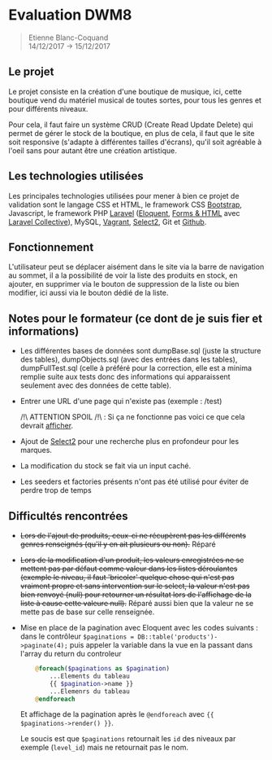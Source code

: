 # Evaluation DWM8 

> Etienne Blanc-Coquand <br>
> 14/12/2017 -> 15/12/2017 

## Le projet 
Le projet consiste en la création d'une boutique de musique, ici, cette boutique vend du matériel musical de toutes sortes, pour tous les genres et pour différents niveaux.

Pour cela, il faut faire un système CRUD (Create Read Update Delete) qui permet de gérer le stock de la boutique, en plus de cela, il faut que le site soit responsive (s'adapte à différentes tailles d'écrans), qu'il soit agréable à l'oeil sans pour autant être une création artistique.

## Les technologies utilisées 
Les principales technologies utilisées pour mener à bien ce projet de validation sont le langage CSS et HTML, le framework CSS [Bootstrap](https://getbootstrap.com), Javascript, le framework PHP [Laravel](https://laravel.com) ([Eloquent](https://laravel.com/docs/5.5/eloquent), [Forms & HTML](https://laravelcollective.com/docs/master/html) avec [Laravel Collective](https://laravelcollective.com)), MySQL, [Vagrant](https://www.vagrantup.com), [Select2](https://select2.org/), Git et [Github](https://github.com/). 

## Fonctionnement
L'utilisateur peut se déplacer aisément dans le site via la barre de navigation au sommet, il a la possibilité de voir la liste des produits en stock, en ajouter, en supprimer via le bouton de suppression de la liste ou bien modifier, ici aussi via le bouton dédié de la liste.

## Notes pour le formateur (ce dont de je suis fier et informations)
* Les différentes bases de données sont dumpBase.sql (juste la structure des tables), dumpObjects.sql (avec des entrées dans les tables), dumpFullTest.sql (celle à préféré pour la correction, elle est a minima remplie suite aux tests donc des informations qui apparaissent seulement avec des données de cette table).
* Entrer une URL d'une page qui n'existe pas (exemple : /test) 

    /!\ ATTENTION SPOIL /!\ : Si ça ne fonctionne pas voici ce que cela devrait [afficher](https://image.noelshack.com/fichiers/2017/50/5/1513347147-capture-d-ecran-2017-12-15-a-15-11-01.png).
* Ajout de [Select2](https://select2.org/) pour une recherche plus en profondeur pour les marques.
* La modification du stock se fait via un input caché.
* Les seeders et factories présents n'ont pas été utilisé pour éviter de perdre trop de temps

## Difficultés rencontrées
* ~~Lors de l'ajout de produits, ceux-ci ne récupèrent pas les différents genres renseignés (qu'il y en ait plusieurs ou non).~~ Réparé
* ~~Lors de la modification d'un produit, les valeurs enregistrées ne se mettent pas par défaut comme valeur dans les listes déroulantes (exemple le niveau, il faut 'bricoler' quelque chose qui n'est pas vraiment propre et sans intervention sur le select, la valeur n'est pas bien renvoyé (null) pour retourner un résultat lors de l'affichage de la liste à cause cette valeure null).~~ Réparé aussi bien que la valeur ne se mette pas de base sur celle renseignée.
* Mise en place de la pagination avec Eloquent avec les codes suivants : dans le contrôleur `$paginations = DB::table('products')->paginate(4);` puis appeler la variable dans la vue en la passant dans l'array du return du controleur

    ```PHP
        @foreach($paginations as $pagination)
            ...Elements du tableau
            {{ $pagination->name }}
            ...Elemenrs du tableau
        @endforeach
    ```
    Et affichage de la pagination après le `@endforeach` avec `{{ $paginations->render() }}`.
    
    Le soucis est que `$paginations` retournait les `id` des niveaux par exemple (`level_id`) mais ne retournait pas le nom.